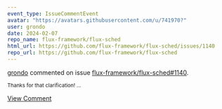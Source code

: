 ```yaml
---
event_type: IssueCommentEvent
avatar: "https://avatars.githubusercontent.com/u/741970?"
user: grondo
date: 2024-02-07
repo_name: flux-framework/flux-sched
html_url: https://github.com/flux-framework/flux-sched/issues/1140
repo_url: https://github.com/flux-framework/flux-sched
---
```


<a href='https://github.com/grondo' target='_blank'>grondo</a> commented on issue <a href='https://github.com/flux-framework/flux-sched/issues/1140' target='_blank'>flux-framework/flux-sched#1140</a>.

<small>Thanks for that clarification!...</small>

<a href='https://github.com/flux-framework/flux-sched/issues/1140' target='_blank'>View Comment</a>